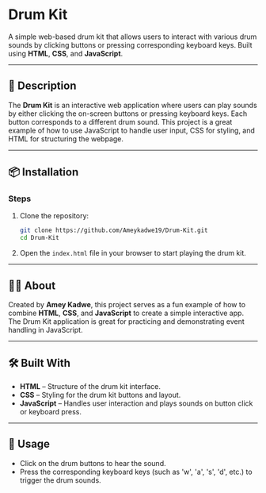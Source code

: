 # Drum Kit

A simple web-based drum kit that allows users to interact with various drum sounds by clicking buttons or pressing corresponding keyboard keys. Built using **HTML**, **CSS**, and **JavaScript**.

---

## 📖 Description

The **Drum Kit** is an interactive web application where users can play sounds by either clicking the on-screen buttons or pressing keyboard keys. Each button corresponds to a different drum sound. This project is a great example of how to use JavaScript to handle user input, CSS for styling, and HTML for structuring the webpage.

---

## 📦 Installation

### Steps
1. Clone the repository:
   ```bash
   git clone https://github.com/Ameykadwe19/Drum-Kit.git
   cd Drum-Kit
   ```

2. Open the `index.html` file in your browser to start playing the drum kit.

---

## 🧑‍💻 About

Created by **Amey Kadwe**, this project serves as a fun example of how to combine **HTML**, **CSS**, and **JavaScript** to create a simple interactive app. The Drum Kit application is great for practicing and demonstrating event handling in JavaScript.

---

## 🛠️ Built With

- **HTML** – Structure of the drum kit interface.
- **CSS** – Styling for the drum kit buttons and layout.
- **JavaScript** – Handles user interaction and plays sounds on button click or keyboard press.

---

## 🚀 Usage

- Click on the drum buttons to hear the sound.
- Press the corresponding keyboard keys (such as 'w', 'a', 's', 'd', etc.) to trigger the drum sounds.

